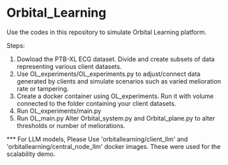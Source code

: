 # Orbital_Learning


Use the codes in this repository to simulate Orbital Learning platform.

Steps:
1) Dowload the PTB-XL ECG dataset. Divide and create subsets of data representing various client datasets.
2) Use OL_experiments/OL_experiments.py to adjust/connect data generated by clients and simulate scenarios such as varied melioration rate or tampering.
3) Create a docker container using OL_experiments. Run it with volume connected to the folder containing your client datasets.
4) Run OL_experiments/main.py
5) Run OL_main.py
Alter Orbital_system.py and Orbital_plane.py to alter thresholds or number of meliorations.

*** For LLM models, Please Use 'orbitallearning/client_llm' and 'orbitallearning/central_node_llm' docker images. These were used for the scalability demo.

